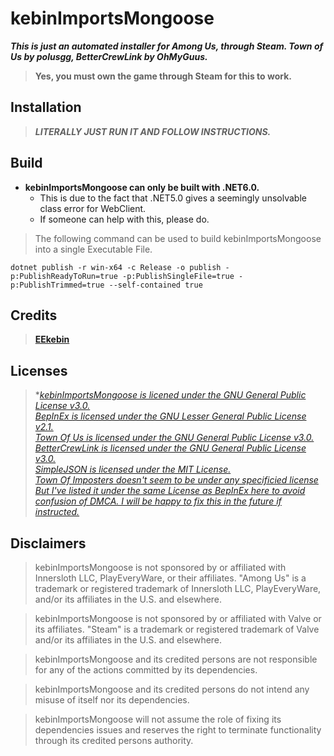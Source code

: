# kebinImportsMongoose
***This is just an automated installer for Among Us, through Steam. Town of Us by polusgg, BetterCrewLink by OhMyGuus.***
> **Yes, you must own the game through Steam for this to work.**

## Installation

> ***LITERALLY JUST RUN IT AND FOLLOW INSTRUCTIONS.***

## Build

* **kebinImportsMongoose can only be built with .NET6.0.**  
   * This is due to the fact that .NET5.0 gives a seemingly unsolvable class error for WebClient.  
   * If someone can help with this, please do.  
> The following command can be used to build kebinImportsMongoose into a single Executable File.  
```dosbatch
dotnet publish -r win-x64 -c Release -o publish -p:PublishReadyToRun=true -p:PublishSingleFile=true -p:PublishTrimmed=true --self-contained true
```

## Credits
> **[EEkebin](https://github.com/EEkebin)**


## Licenses

> **[kebinImportsMongoose is licened under the GNU General Public License v3.0.](https://github.com/EEkebin/kebinImportsMongoose/blob/main/LICENSE)  
> [BepInEx is licensed under the GNU Lesser General Public License v2.1.](https://github.com/BepInEx/BepInEx/blob/master/LICENSE)  
> [Town Of Us is licensed under the GNU General Public License v3.0.](https://github.com/polusgg/Town-Of-Us/blob/master/LICENSE)  
> [BetterCrewLink is licensed under the GNU General Public License v3.0.](https://github.com/OhMyGuus/BetterCrewLink/blob/nightly/LICENSE)  
> [SimpleJSON is licensed under the MIT License.](https://github.com/Bunny83/SimpleJSON/blob/master/LICENSE)  
> [Town Of Imposters doesn't seem to be under any specificied license](https://github.com/Town-of-Impostors/TownOfImpostors)  
   *[But I've listed it under the same License as BepInEx here to avoid confusion of DMCA. I will be happy to fix this in the future if instructed.](https://github.com/EEkebin/kebinImportsMongoose/blob/main/LICENSE_Town-Of-Imposters)**


## Disclaimers

> kebinImportsMongoose is not sponsored by or affiliated with Innersloth LLC, PlayEveryWare, or their affiliates. "Among Us" is a trademark or registered trademark of Innersloth LLC, PlayEveryWare, and/or its affiliates in the U.S. and elsewhere.  

> kebinImportsMongoose is not sponsored by or affiliated with Valve or its affiliates. "Steam" is a trademark or registered trademark of Valve and/or its affiliates in the U.S. and elsewhere.

> kebinImportsMongoose and its credited persons are not responsible for any of the actions committed by its dependencies.  

> kebinImportsMongoose and its credited persons do not intend any misuse of itself nor its dependencies.  

> kebinImportsMongoose will not assume the role of fixing its dependencies issues and reserves the right to terminate functionality through its credited persons authority.
